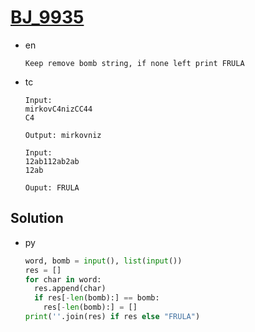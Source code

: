 # [BJ_9935](https://acmicpc.net/problem/9935)

* en

  ```en
  Keep remove bomb string, if none left print FRULA
  ```

* tc

  ```tc
  Input:
  mirkovC4nizCC44
  C4

  Output: mirkovniz

  Input:
  12ab112ab2ab
  12ab

  Ouput: FRULA
  ```

## Solution

* py

  ```py
  word, bomb = input(), list(input())
  res = []
  for char in word:
    res.append(char)
    if res[-len(bomb):] == bomb:
      res[-len(bomb):] = []
  print(''.join(res) if res else "FRULA")
  ```
